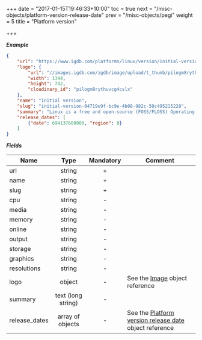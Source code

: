 +++
date = "2017-01-15T19:46:33+10:00"
toc = true
next = "/misc-objects/platform-version-release-date"
prev = "/misc-objects/pegi"
weight = 5
title = "Platform version"

+++

***Example***

```json
{
    "url": "https://www.igdb.com/platforms/linux/version/initial-version-04719e9f-bc9e-4b08-982c-50c495215228",
    "logo": {
        "url": "//images.igdb.com/igdb/image/upload/t_thumb/pilogm8rythuvcg4cslx.png",
        "width": 1344,
        "height": 742,
        "cloudinary_id": "pilogm8rythuvcg4cslx"
    },
    "name": "Initial version",
    "slug": "initial-version-04719e9f-bc9e-4b08-982c-50c495215228",
    "summary": "Linux is a free and open-source (FOSS/FLOSS) Operating System. ...",
    "release_dates": [
        {"date": 694137600000, "region": 8}
    ]
}
```

***Fields***

| Name          | Type               | Mandatory | Comment |
| ------------- |:------------------:|:---------:| ------- |
| url           | string             |     +     ||
| name          | string             |     +     ||
| slug          | string             |     +     ||
| cpu           | string             |     -     ||
| media         | string             |     -     ||
| memory        | string             |     -     ||
| online        | string             |     -     ||
| output        | string             |     -     ||
| storage       | string             |     -     ||
| graphics      | string             |     -     ||
| resolutions   | string             |     -     ||
| logo          | object             |     -     | See the [Image](../../misc-objects/image) object reference |
| summary       | text (long string) |     -     ||
| release_dates | array of objects   |     -     | See the [Platform version release date](../../misc-objects/platform-version-release-date) object reference |
